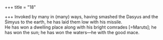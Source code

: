 +++
title = "18"

+++
 Invoked by many in (many) ways, having smashed the Dasyus and the  Śimyus to the earth, he has laid them low with his missile.  
He has won a dwelling place along with his bright comrades [=Maruts];  he has won the sun; he has won the waters—he with the good mace.  